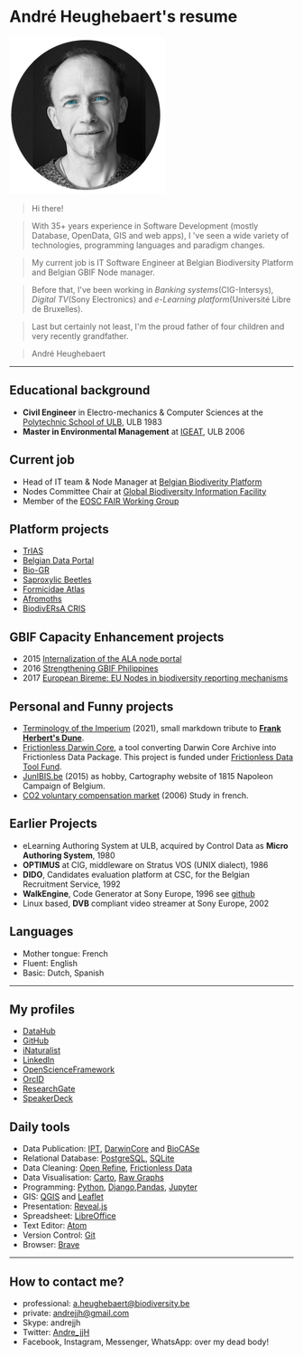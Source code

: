 # André Heughebaert's resume
![me](images/andrejjh.png)
>Hi there!

>With 35+ years experience in Software Development (mostly Database, OpenData, GIS and web apps), I 've seen a wide variety of technologies, programming languages and paradigm changes.

>My current job is IT Software Engineer at Belgian Biodiversity Platform and Belgian GBIF Node manager.

>Before that, I've been working in *Banking systems*(CIG-Intersys), *Digital TV*(Sony Electronics) and *e-Learning platform*(Université Libre de Bruxelles).

>Last but certainly not least, I'm the proud father of four children and very recently grandfather.

>André Heughebaert

---
## Educational background
- **Civil Engineer** in Electro-mechanics & Computer Sciences at the [Polytechnic School of ULB](http://www.ulb.ac.be/facs/polytech/), ULB 1983
- **Master in Environmental Management** at [IGEAT](http://igeat.ulb.ac.be/), ULB 2006


## Current job
- Head of IT team & Node Manager at [Belgian Biodiverity Platform](http://www.biodiversity.be)
- Nodes Committee Chair at [Global Biodiversity Information Facility](http://www.gbif.org)
- Member of the [EOSC FAIR Working Group](https://www.eoscsecretariat.eu/working-groups/fair-working-group)

## Platform projects
- [TrIAS](https://osf.io/7dpgr/)
- [Belgian Data Portal](http://data.biodiversity.be/)
- [Bio-GR](http://www.bio-gr.eu/)
- [Saproxylic Beetles](http://projects.biodiversity.be/beetles)
- [Formicidae Atlas](http://www.formicidae-atlas.be/)
- [Afromoths](http://www.afromoths.net/)
- [BiodivERsA CRIS](http://www.biodiversa.org/database/)

## GBIF Capacity Enhancement projects
- 2015 [Internalization of the ALA node portal](https://www.gbif.org/project/82202/internationalization-of-the-ala-node-portal)
- 2016 [Strengthening GBIF Philippines](https://www.gbif.org/project/82652/strengthening-gbif-philippines)
- 2017 [European Bireme: EU Nodes in biodiversity reporting mechanisms](https://www.gbif.org/project/83336/european-bireme-eu-nodes-in-biodiversity-reporting-mechanisms)

## Personal and Funny projects
- [Terminology of the Imperium](./duneToI.md) (2021), small markdown tribute to [**Frank Herbert's Dune**](https://en.wikipedia.org/wiki/Dune_%28novel%29).
- [Frictionless Darwin Core](https://github.com/frictionlessdata/FrictionlessDarwinCore), a tool converting Darwin Core Archive into Frictionless Data Package. This project is funded under [Frictionless Data Tool Fund](https://toolfund.frictionlessdata.io/).
- [JunIBIS.be](http://www.junibis.be) (2015) as hobby, Cartography website of 1815 Napoleon Campaign of Belgium.
- [CO2 voluntary compensation market](http://dev.ulb.ac.be/ceese/ABC_Impacts/documents_abc/Heughebaert_report_compensation.pdf) (2006) Study in french.

## Earlier Projects
- eLearning Authoring System at ULB, acquired by Control Data as **Micro Authoring System**, 1980
- **OPTIMUS** at CIG, middleware on Stratus VOS (UNIX dialect), 1986
- **DIDO**, Candidates evaluation platform at CSC, for the Belgian Recruitment Service, 1992
- **WalkEngine**, Code Generator at Sony Europe, 1996 see [github](https://github.com/andrejjh/WalkEngine)
- Linux based, **DVB** compliant video streamer at Sony Europe, 2002

## Languages
- Mother tongue: French
- Fluent: English
- Basic: Dutch, Spanish

---

## My profiles
- [DataHub](https://datahub.io/andrejjh)
- [GitHub](https://github.com/andrejjh)
- [iNaturalist](https://www.inaturalist.org/people/andrejjh)
- [LinkedIn](https://www.linkedin.com/in/andr%C3%A9-heughebaert-a888a41/)
- [OpenScienceFramework](https://osf.io/k7w78/)
- [OrcID](http://orcid.org/0000-0002-7839-5300)
- [ResearchGate](https://www.researchgate.net/profile/Andre_Heughebaert)
- [SpeakerDeck](https://speakerdeck.com/andrejjh)

## Daily tools
- Data Publication: [IPT](http://www.gbif.org/ipt), [DarwinCore](http://rs.tdwg.org/dwc/) and [BioCASe](https://www.biocase.org/)
- Relational Database: [PostgreSQL](https://www.postgresql.org), [SQLite](https://www.sqlite.org/)
- Data Cleaning: [Open Refine](http://openrefine.org/), [Frictionless Data](https://frictionlessdata.io/)
- Data Visualisation: [Carto](https://carto.com/), [Raw Graphs](http://rawgraphs.io/)
- Programming: [Python](https://www.python.org/), [Django](https://www.djangoproject.com/),[Pandas](https://pandas.pydata.org/), [Jupyter](https://jupyter.org/)
- GIS: [QGIS](http://www.qgis.org/) and [Leaflet](https://leafletjs.com/)
- Presentation: [Reveal.js](http://lab.hakim.se/reveal-js)
- Spreadsheet: [LibreOffice](https://www.libreoffice.org/)
- Text Editor: [Atom](https://atom.io/)
- Version Control: [Git](https://git-scm.com/)
- Browser: [Brave](https://brave.com/)

---

## How to contact me?
- professional: <a.heughebaert@biodiversity.be>
- private: <andrejjh@gmail.com>
- Skype: andrejjh
- Twitter: [Andre_jjH](https://twitter.com/Andre_jjH)
- Facebook, Instagram, Messenger, WhatsApp: over my dead body!

